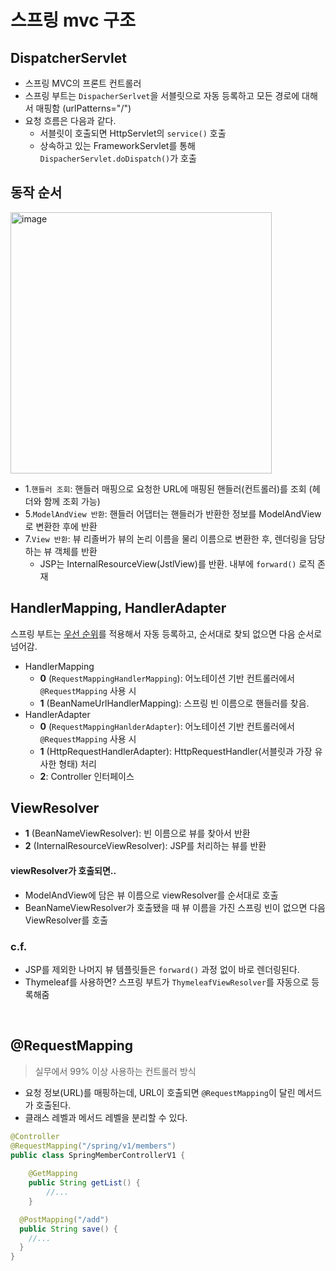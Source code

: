 # 스프링 mvc 구조

## DispatcherServlet

+ 스프링 MVC의 프론트 컨트롤러
+ 스프링 부트는 `DispacherSerlvet`을 서블릿으로 자동 등록하고 모든 경로에 대해서 매핑함 (urlPatterns="/")
+ 요청 흐름은 다음과 같다.
  + 서블릿이 호출되면 HttpServlet의 `service()` 호출
  + 상속하고 있는 FrameworkServlet를 통해 `DispacherServlet.doDispatch()`가 호출

## 동작 순서
<img width="418" alt="image" src="https://user-images.githubusercontent.com/56334513/173078154-f0474517-17f3-4ff6-95de-cd4eeb4dc6bd.png">

+ 1.`핸들러 조회`: 핸들러 매핑으로 요청한 URL에 매핑된 핸들러(컨트롤러)를 조회 (헤더와 함께 조회 가능)
+ 5.`ModelAndView 반환`: 핸들러 어댑터는 핸들러가 반환한 정보를 ModelAndView로 변환한 후에 반환
+ 7.`View 반환`: 뷰 리졸버가 뷰의 논리 이름을 물리 이름으로 변환한 후, 렌더링을 담당하는 뷰 객체를 반환
  + JSP는 InternalResourceView(JstlView)를 반환. 내부에 `forward()` 로직 존재

## HandlerMapping, HandlerAdapter

스프링 부트는 <u>우선 순위</u>를 적용해서 자동 등록하고, 순서대로 찾되 없으면 다음 순서로 넘어감.
+ HandlerMapping
  + **0** (`RequestMappingHandlerMapping`): 어노테이션 기반 컨트롤러에서 `@RequestMapping` 사용 시
  + **1** (BeanNameUrlHandlerMapping): 스프링 빈 이름으로 핸들러를 찾음.
+ HandlerAdapter
  + **0** (`RequestMappingHanlderAdapter`): 어노테이션 기반 컨트롤러에서 `@RequestMapping` 사용 시
  + **1** (HttpRequestHandlerAdapter): HttpRequestHandler(서블릿과 가장 유사한 형태) 처리
  + **2**: Controller 인터페이스

## ViewResolver

+ **1** (BeanNameViewResolver): 빈 이름으로 뷰를 찾아서 반환
+ **2** (InternalResourceViewResolver): JSP를 처리하는 뷰를 반환

#### viewResolver가 호출되면..
+ ModelAndView에 담은 뷰 이름으로 viewResolver를 순서대로 호출
+ BeanNameViewResolver가 호출됐을 때 뷰 이름을 가진 스프링 빈이 없으면 다음 ViewResolver를 호출

### c.f.

+ JSP를 제외한 나머지 뷰 템플릿들은 `forward()` 과정 없이 바로 렌더링된다.
+ Thymeleaf를 사용하면? 스프링 부트가 `ThymeleafViewResolver`를 자동으로 등록해줌

<br>

## @RequestMapping

> 실무에서 99% 이상 사용하는 컨트롤러 방식

+ 요청 정보(URL)를 매핑하는데, URL이 호출되면 `@RequestMapping`이 달린 메서드가 호출된다.
+ 클래스 레벨과 메서드 레벨을 분리할 수 있다.
```java
@Controller
@RequestMapping("/spring/v1/members")
public class SpringMemberControllerV1 {
    
    @GetMapping
    public String getList() {
        //...
    }

  @PostMapping("/add")
  public String save() {
    //...
  }
}
```
 

